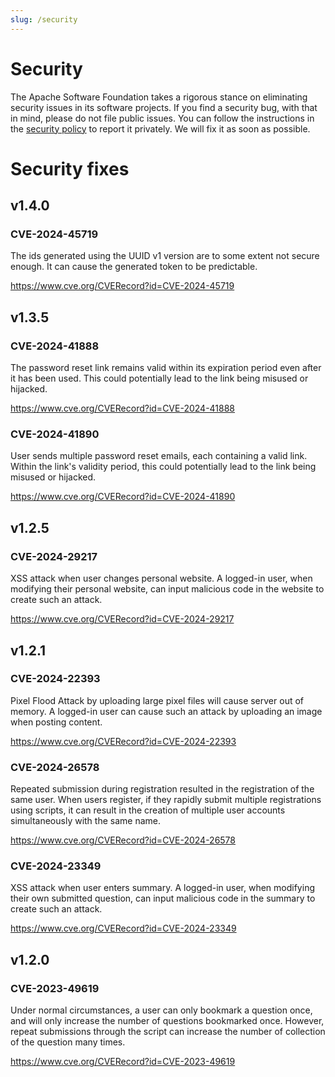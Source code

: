 ```yaml
---
slug: /security
---
```


# Security

The Apache Software Foundation takes a rigorous stance on eliminating security issues in its software projects. If you find a security bug, with that in mind, please do not file public issues. You can follow the instructions in the [security policy](https://github.com/apache/answer/security/policy) to report it privately. We will fix it as soon as possible.

# Security fixes

## v1.4.0

### CVE-2024-45719

The ids generated using the UUID v1 version are to some extent not secure enough. It can cause the generated token to be predictable.

https://www.cve.org/CVERecord?id=CVE-2024-45719

## v1.3.5

### CVE-2024-41888

The password reset link remains valid within its expiration period even after it has been used. This could potentially lead to the link being misused or hijacked.

https://www.cve.org/CVERecord?id=CVE-2024-41888

### CVE-2024-41890

User sends multiple password reset emails, each containing a valid link. Within the link's validity period, this could potentially lead to the link being misused or hijacked.

https://www.cve.org/CVERecord?id=CVE-2024-41890

## v1.2.5

### CVE-2024-29217

XSS attack when user changes personal website. A logged-in user, when modifying their personal website, can input malicious code in the website to create such an attack.

https://www.cve.org/CVERecord?id=CVE-2024-29217

## v1.2.1

### CVE-2024-22393

Pixel Flood Attack by uploading large pixel files will cause server out of memory. A logged-in user can cause such an attack by uploading an image when posting content.

https://www.cve.org/CVERecord?id=CVE-2024-22393

### CVE-2024-26578

Repeated submission during registration resulted in the registration of the same user. When users register, if they rapidly submit multiple registrations using scripts, it can result in the creation of multiple user accounts simultaneously with the same name.

https://www.cve.org/CVERecord?id=CVE-2024-26578

### CVE-2024-23349

XSS attack when user enters summary. A logged-in user, when modifying their own submitted question, can input malicious code in the summary to create such an attack.

https://www.cve.org/CVERecord?id=CVE-2024-23349

## v1.2.0

### CVE-2023-49619

Under normal circumstances, a user can only bookmark a question once, and will only increase the number of questions bookmarked once. However, repeat submissions through the script can increase the number of collection of the question many times.

https://www.cve.org/CVERecord?id=CVE-2023-49619
